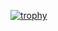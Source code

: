 [![trophy](https://github-profile-trophy.vercel.app/?username=sultanamoa)](https://github.com/sultanamoa/github-profile-trophy)
